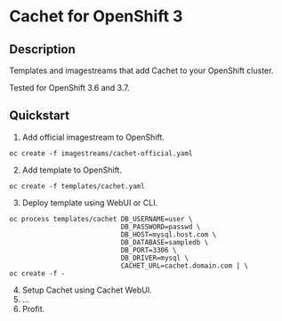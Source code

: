 # Cachet for OpenShift 3

## Description
Templates and imagestreams that add Cachet to your OpenShift cluster.

Tested for OpenShift 3.6 and 3.7.

## Quickstart
1. Add official imagestream to OpenShift.
```shell
oc create -f imagestreams/cachet-official.yaml
```
2. Add template to OpenShift.
```
oc create -f templates/cachet.yaml
```
3. Deploy template using WebUI or CLI.
```
oc process templates/cachet DB_USERNAME=user \
                            DB_PASSWORD=passwd \
                            DB_HOST=mysql.host.com \
                            DB_DATABASE=sampledb \
                            DB_PORT=3306 \
                            DB_DRIVER=mysql \
                            CACHET_URL=cachet.domain.com | \
oc create -f -
```
4. Setup Cachet using Cachet WebUI.
5. ...
6. Profit.
